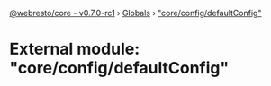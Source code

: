 [@webresto/core - v0.7.0-rc1](../README.md) › [Globals](../globals.md) › ["core/config/defaultConfig"](_core_config_defaultconfig_.md)

# External module: "core/config/defaultConfig"


